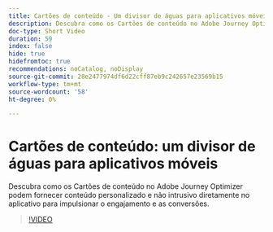 ```yaml
---
title: Cartões de conteúdo - Um divisor de águas para aplicativos móveis
description: Descubra como os Cartões de conteúdo no Adobe Journey Optimizer podem fornecer conteúdo personalizado e não intrusivo diretamente no aplicativo para impulsionar o engajamento e as conversões.
doc-type: Short Video
duration: 59
index: false
hide: true
hidefromtoc: true
recommendations: noCatalog, noDisplay
source-git-commit: 28e2477974df6d22cff87eb9c242657e23569b15
workflow-type: tm+mt
source-wordcount: '58'
ht-degree: 0%

---
```



# Cartões de conteúdo: um divisor de águas para aplicativos móveis

Descubra como os Cartões de conteúdo no Adobe Journey Optimizer podem fornecer conteúdo personalizado e não intrusivo diretamente no aplicativo para impulsionar o engajamento e as conversões.

<!-- 62_S603_3442534_58_content-cards-a-gamechanger-for-mobile-apps -->
>[!VIDEO](https://video.tv.adobe.com/v/3458224/?learn=on&enablevpops=true)
